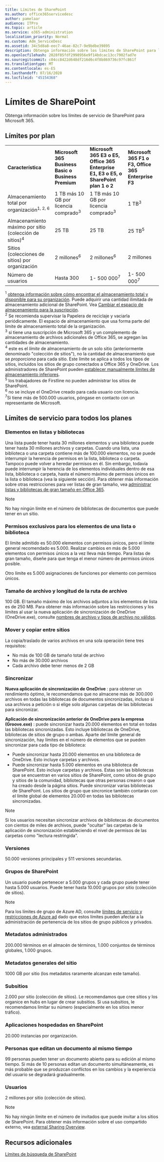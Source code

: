 ```yaml
---
title: Límites de SharePoint
ms.author: office365servicedesc
author: pamelaar
audience: ITPro
ms.topic: article
ms.service: o365-administration
localization_priority: Normal
ms.custom: Adm_ServiceDesc
ms.assetid: 34c5d8a8-eec7-46ae-82c7-9e9bdbe39895
description: Obtenga información sobre los límites de SharePoint para los planes de Microsoft 365 y independientes.
ms.openlocfilehash: 2028f85fdf2998956e9f14bdcac13cc7902fad7e
ms.sourcegitcommit: c04cc8422d648df216d6c4f8b869736c97fc861f
ms.translationtype: MT
ms.contentlocale: es-ES
ms.lasthandoff: 07/16/2020
ms.locfileid: "45154368"
---
```

# <a name="sharepoint-limits"></a>Límites de SharePoint

Obtenga información sobre los límites de servicio de SharePoint para Microsoft 365.
  
## <a name="limits-by-plan"></a>Límites por plan 

|||||
|:-----|:-----|:-----|:-----|
|**Característica** <br/> |**Microsoft 365 Business Basic o Business Premium** <br/> |**Microsoft 365 E3 o E5, Office 365 Enterprise E1, E3 o E5, o SharePoint plan 1 o 2** <br/> | **Microsoft 365 F1 o F3, Office 365 Enterprise F3** <br/> |
|Almacenamiento total por organización<sup>1, 2, 6</sup> <br/> |1 TB más 10 GB por licencia comprado<sup>3</sup>  <br/> |1 TB más 10 GB por licencia comprado<sup>3</sup> <br/> |1 TB<sup>3</sup> <br/> |
|Almacenamiento máximo por sitio (colección de sitios)<sup>4</sup><br/> |25 TB <br/> |25 TB <br/> |25 TB<sup>5</sup> <br/> |
|Sitios (colecciones de sitios) por organización  <br/> |2 millones<sup>6</sup> <br/> |2 millones<sup>6</sup> <br/> |2 millones<br/> |
|Número de usuarios  <br/> |Hasta 300  <br/> |1- 500 000<sup>7</sup> <br/> |1- 500 000<sup>7</sup> <br/> |
   
<sup>1</sup> [obtenga información sobre cómo encontrar el almacenamiento total y disponible para su organización](/sharepoint/manage-site-collection-storage-limits). Puede adquirir una cantidad ilimitada de almacenamiento adicional de SharePoint. Vea [Cambiar el espacio de almacenamiento para la suscripción](/office365/admin/subscriptions-and-billing/add-storage-space). 
<br/><sup>2</sup> Se recomienda supervisar la Papelera de reciclaje y vaciarla periódicamente. El espacio de almacenamiento que usa forma parte del límite de almacenamiento total de la organización. 
<br/> <sup>3</sup> si tiene una suscripción de Microsoft 365 y un complemento de almacenamiento de archivos adicionales de Office 365, se agregan las cantidades de almacenamiento. 
<br/> <sup>4</sup> este es el *límite* de almacenamiento de un solo sitio (anteriormente denominado "colección de sitios"), no la cantidad de almacenamiento que se *proporciona* para cada sitio. Este límite se aplica a todos los tipos de sitios, incluidos los sitios de grupo conectados a Office 365 y OneDrive. Los administradores de SharePoint pueden [establecer manualmente límites de almacenamiento inferiores](/sharepoint/manage-site-collection-storage-limits#manage-individual-site-storage-limits). 
<br/> <sup>5</sup> los trabajadores de Firstline no pueden administrar los sitios de SharePoint. 
<br/> <sup>6</sup> no se incluye el OneDrive creado para cada usuario con licencia. 
<br/> <sup>7</sup>Si tiene más de 500.000 usuarios, póngase en contacto con un representante de Microsoft. 
  
## <a name="service-limits-for-all-plans"></a>Límites de servicio para todos los planes

### <a name="items-in-lists-and-libraries"></a>Elementos en listas y bibliotecas

Una lista puede tener hasta 30 millones elementos y una biblioteca puede tener hasta 30 millones archivos y carpetas. Cuando una lista, una biblioteca o una carpeta contiene más de 100.000 elementos, no se puede interrumpir la herencia de permisos en la lista, biblioteca o carpeta. Tampoco puede volver a heredar permisos en él. Sin embargo, todavía puede interrumpir la herencia de los elementos individuales dentro de esa lista, biblioteca o carpeta, hasta el número máximo de permisos únicos en la lista o biblioteca (vea la siguiente sección). Para obtener más información sobre otras restricciones para ver listas de gran tamaño, vea [administrar listas y bibliotecas de gran tamaño en Office 365](https://support.office.com/article/b4038448-ec0e-49b7-b853-679d3d8fb784). 

> [!NOTE]
> No hay ningún límite en el número de bibliotecas de documentos que puede tener en un sitio.

### <a name="unique-permissions-for-items-in-a-list-or-library"></a>Permisos exclusivos para los elementos de una lista o biblioteca

El límite admitido es 50.000 elementos con permisos únicos, pero el límite general recomendado es 5.000. Realizar cambios en más de 5.000 elementos con permisos únicos a la vez lleva más tiempo. Para listas de gran tamaño, diseñe para que tenga el menor número de permisos únicos posible.

Otro límite es 5.000 asignaciones de funciones por elemento con permisos únicos. 

### <a name="file-size-and-file-path-length"></a>Tamaño de archivo y longitud de la ruta de archivo

100 GB. El tamaño máximo de los archivos adjuntos a los elementos de lista es de 250 MB. Para obtener más información sobre las restricciones y los límites al usar la nueva aplicación de sincronización de OneDrive (OneDrive.exe), consulte [nombres de archivo y tipos de archivo no válidos](https://support.office.com/article/64883a5d-228e-48f5-b3d2-eb39e07630fa).

### <a name="moving-and-copying-across-sites"></a>Mover y copiar entre sitios

La copia/traslado de varios archivos en una sola operación tiene tres requisitos: 

- No más de 100 GB de tamaño total de archivo 
- No más de 30.000 archivos
- Cada archivo debe tener menos de 2 GB

### <a name="sync"></a>Sincronizar

**Nueva aplicación de sincronización de OneDrive** : para obtener un rendimiento óptimo, le recomendamos que no almacene más de 300.000 archivos en todas las bibliotecas de documentos sincronizadas, incluso si usa archivos a petición o si elige solo algunas carpetas de las bibliotecas para sincronizar.

**Aplicación de sincronización anterior de OneDrive para la empresa (Groove.exe)** : puede sincronizar hasta 20.000 elementos en total en todas las bibliotecas sincronizadas. Esto incluye bibliotecas de OneDrive, bibliotecas de sitios de grupo o ambas. Aparte del límite general de sincronización, hay límites en el número de elementos que se pueden sincronizar para cada tipo de biblioteca:

   - Puede sincronizar hasta 20.000 elementos en una biblioteca de OneDrive. Esto incluye carpetas y archivos. 
   - Puede sincronizar hasta 5.000 elementos en una biblioteca de SharePoint. Esto incluye carpetas y archivos. Estas son las bibliotecas que se encuentran en varios sitios de SharePoint, como sitios de grupo y sitios de la comunidad, bibliotecas que otras personas crearon o que ha creado desde la página sitios. Puede sincronizar varias bibliotecas de SharePoint. Los sitios de grupo que sincronice también contarán con el límite global de elementos 20.000 en todas las bibliotecas sincronizadas.

> [!NOTE]
> Si los usuarios necesitan sincronizar archivos de bibliotecas de documentos con cientos de miles de archivos, puede "ocultar" las carpetas de la aplicación de sincronización estableciendo el nivel de permisos de las carpetas como "lectura restringida". 

### <a name="versions"></a>Versiones

50.000 versiones principales y 511 versiones secundarias.

### <a name="sharepoint-groups"></a>Grupos de SharePoint

Un usuario puede pertenecer a 5.000 grupos y cada grupo puede tener hasta 5.000 usuarios. Puede tener hasta 10.000 grupos por sitio (colección de sitios).

> [!NOTE]
> Para los límites de grupo de Azure AD, consulte [límites de servicio y restricciones de Azure ad](/azure/active-directory/users-groups-roles/directory-service-limits-restrictions) dado que estos límites pueden afectar a la administración de pertenencia de los sitios de grupo públicos y privados. 

### <a name="managed-metadata"></a>Metadatos administrados

200.000 términos en el almacén de términos, 1.000 conjuntos de términos globales, 1.000 grupos.

### <a name="overall-site-metadata"></a>Metadatos generales del sitio

1000 GB por sitio (los metadatos raramente alcanzan este tamaño).

### <a name="subsites"></a>Subsitios 

2.000 por sitio (colección de sitios). Le recomendamos que cree sitios y los organice en hubs en lugar de crear subsitios. Si usa subsitios, le recomendamos limitar su número (especialmente en los sitios menor tráfico).

### <a name="sharepoint-hosted-applications"></a>Aplicaciones hospedadas en SharePoint

20.000 instancias por organización.

### <a name="people-editing-a-document-at-the-same-time"></a>Personas que editan un documento al mismo tiempo

99 personas pueden tener un documento abierto para su edición al mismo tiempo. Si más de 10 personas editan un documento simultáneamente, es más probable que se produzcan conflictos en los cambios y la experiencia del usuario se degradará gradualmente.

### <a name="users"></a>Usuarios

2 millones por sitio (colección de sitios).
   
> [!NOTE]
> No hay ningún límite en el número de invitados que puede invitar a los sitios de SharePoint. Para obtener más información sobre el uso compartido externo, vea [external Sharing Overview](/sharepoint/external-sharing-overview).

## <a name="see-also"></a>Recursos adicionales

[Límites de búsqueda de SharePoint](/sharepoint/search-limits)
